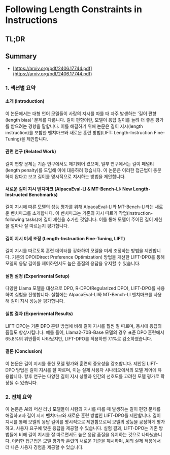 # Following Length Constraints in Instructions
## TL;DR
## Summary
- [https://arxiv.org/pdf/2406.17744.pdf](https://arxiv.org/pdf/2406.17744.pdf)

### 1. 섹션별 요약

#### 소개 (Introduction)
이 논문에서는 대형 언어 모델들이 사람의 지시를 따를 때 자주 발생하는 '길이 편향(length bias)' 문제를 다룹니다. 길이 편향이란, 모델이 응답 길이를 늘려 더 좋은 평가를 받으려는 경향을 말합니다. 이를 해결하기 위해 논문은 길이 지시(length instruction)를 포함한 벤치마크와 새로운 훈련 방법(LIFT: Length-Instruction Fine-Tuning)을 제안합니다.

#### 관련 연구 (Related Work)
길이 편향 문제는 기존 연구에서도 제기되어 왔으며, 일부 연구에서는 길이 페널티(length penalty)를 도입해 이에 대응하려 했습니다. 이 논문은 이러한 접근법이 충분하지 않다고 보고 길이를 명시적으로 지시하는 방법을 제안합니다.

#### 새로운 길이 지시 벤치마크 (AlpacaEval-LI & MT-Bench-LI: New Length-Instructed Benchmarks)
길이 지시에 따른 모델의 성능 평가를 위해 AlpacaEval-LI와 MT-Bench-LI라는 새로운 벤치마크를 소개합니다. 이 벤치마크는 기존의 지시 따르기 작업(instruction-following tasks)에 길이 제한을 추가한 것입니다. 이를 통해 모델이 주어진 길이 제한을 얼마나 잘 따르는지 평가합니다.

#### 길이 지시 미세 조정 (Length-Instruction Fine-Tuning, LIFT)
길이 지시를 따르도록 훈련 데이터를 강화하여 모델을 미세 조정하는 방법을 제안합니다. 기존의 DPO(Direct Preference Optimization) 방법을 개선한 LIFT-DPO를 통해 모델의 응답 길이를 제어하면서도 높은 품질의 응답을 유지할 수 있습니다.

#### 실험 설정 (Experimental Setup)
다양한 Llama 모델을 대상으로 DPO, R-DPO(Regularized DPO), LIFT-DPO를 사용하여 실험을 진행합니다. 실험에는 AlpacaEval-LI와 MT-Bench-LI 벤치마크를 사용해 길이 지시 성능을 평가합니다.

#### 실험 결과 (Experimental Results)
LIFT-DPO는 기존 DPO 훈련 방법에 비해 길이 지시를 훨씬 잘 따르며, 동시에 응답의 품질도 향상시킵니다. 예를 들어, Llama2-70B-Base 모델의 경우 표준 DPO 훈련에서 65.8%의 위반률이 나타났지만, LIFT-DPO를 적용하면 7.1%로 감소하였습니다.

#### 결론 (Conclusion)
이 논문은 길이 지시를 통한 모델 평가와 훈련의 중요성을 강조합니다. 제안된 LIFT-DPO 방법은 길이 지시를 잘 따르며, 이는 실제 사용자 시나리오에서의 모델 제어에 유용합니다. 향후 연구는 다양한 길이 지시 상황과 인간의 선호도를 고려한 모델 평가로 확장될 수 있습니다.

### 2. 전체 요약
이 논문은 AI와 머신 러닝 모델들이 사람의 지시를 따를 때 발생하는 길이 편향 문제를 해결하고자 길이 지시 벤치마크와 새로운 훈련 방법인 LIFT-DPO를 제안합니다. 길이 지시를 통해 모델의 응답 길이를 명시적으로 제한함으로써 모델의 성능을 공정하게 평가하고, 사용자 요구에 맞춘 응답을 제공할 수 있습니다. 실험 결과, LIFT-DPO는 기존 방법들에 비해 길이 지시를 잘 따르면서도 높은 응답 품질을 유지하는 것으로 나타났습니다. 이러한 접근법은 모델 평가와 훈련의 새로운 기준을 제시하며, AI의 실제 적용에서 더 나은 사용자 경험을 제공할 수 있습니다.